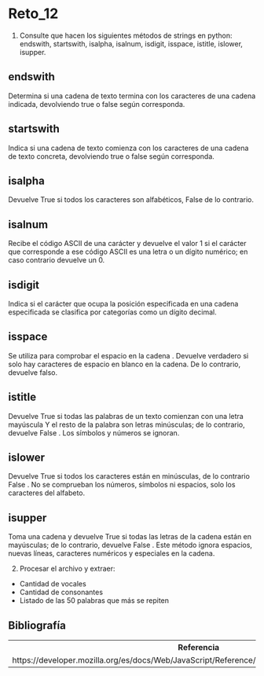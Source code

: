 # Reto_12

1. Consulte que hacen los siguientes métodos de strings en python: endswith, startswith, isalpha, isalnum, isdigit, isspace, istitle, islower, isupper.
## endswith
Determina si una cadena de texto termina con los caracteres de una cadena indicada, devolviendo true o false según corresponda.
## startswith
Indica si una cadena de texto comienza con los caracteres de una cadena de texto concreta, devolviendo true o false según corresponda.
## isalpha
Devuelve True si todos los caracteres son alfabéticos, False de lo contrario.
## isalnum
Recibe el código ASCII de una carácter y devuelve el valor 1 si el carácter que corresponde a ese código ASCII es una letra o un dígito numérico; en caso contrario devuelve un 0.
## isdigit
Indica si el carácter que ocupa la posición especificada en una cadena especificada se clasifica por categorías como un dígito decimal.
## isspace
Se utiliza para comprobar el espacio en la cadena . Devuelve verdadero si solo hay caracteres de espacio en blanco en la cadena. De lo contrario, devuelve falso.
## istitle
Devuelve True si todas las palabras de un texto comienzan con una letra mayúscula Y el resto de la palabra son letras minúsculas; de lo contrario, devuelve False . Los símbolos y números se ignoran.
## islower
Devuelve True si todos los caracteres están en minúsculas, de lo contrario False . No se comprueban los números, símbolos ni espacios, solo los caracteres del alfabeto.
## isupper
Toma una cadena y devuelve True si todas las letras de la cadena están en mayúsculas; de lo contrario, devuelve False . Este método ignora espacios, nuevas líneas, caracteres numéricos y especiales en la cadena.


2. Procesar el archivo y extraer:

* Cantidad de vocales
* Cantidad de consonantes
* Listado de las 50 palabras que más se repiten



<h2>Bibliografía</h2>
    <div class="bibliografia">
        <table>
            <tr>
                <th>Referencia</th>
            </tr>
          <tr>
                <td>https://developer.mozilla.org/es/docs/Web/JavaScript/Reference/Global_Objects/String/startsWith"></a></td>
            </tr> 
          <tr>

